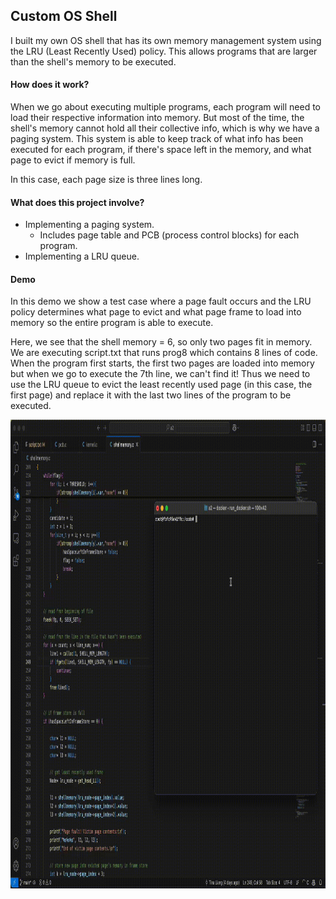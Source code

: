 ## Custom OS Shell

I built my own OS shell that has its own memory management system using the LRU (Least Recently Used) policy.
This allows programs that are larger than the shell's memory to be executed.

#### How does it work?

When we go about executing multiple programs, each program will need to load their respective information into memory. But most of the time, the shell's memory cannot hold all their collective info, which is why we have a paging system. This system is able to keep track of what info has been executed for each program, if there's space left in the memory, and what page to evict if memory is full. 

In this case, each page size is three lines long.

#### What does this project involve?

* Implementing a paging system.
  * Includes page table and PCB (process control blocks) for each program.
* Implementing a LRU queue.

#### Demo

In this demo we show a test case where a page fault occurs and the LRU policy determines what page to evict and what page frame to load into memory so the entire program is able to execute.

Here, we see that the shell memory = 6, so only two pages fit in memory. We are executing script.txt that runs prog8 which contains 8 lines of code. When the program first starts, the first two pages are loaded into memory but when we go to execute the 7th line, we can't find it! Thus we need to use the LRU queue to evict the least recently used page (in this case, the first page) and replace it with the last two lines of the program to be executed.

<p align="center">
  <img src="os-shell-demo.gif" width="750" height="750" />
</p>